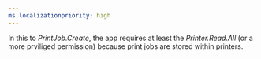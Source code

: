 ```yaml
---
ms.localizationpriority: high
---
```


<!-- markdownlint-disable MD002 MD041 -->

In this to *PrintJob.Create*, the app requires at least the *Printer.Read.All* (or a more prviliged permission) because print jobs are stored within printers.